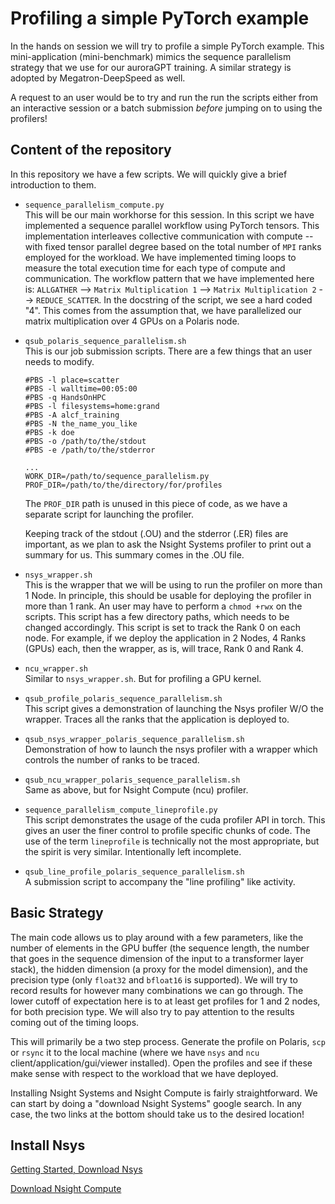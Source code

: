 # Profiling a simple PyTorch example
In the hands on session we will try to profile a simple PyTorch example. This mini-application (mini-benchmark) mimics the sequence parallelism strategy that we use for our auroraGPT training. A similar strategy is adopted by Megatron-DeepSpeed as well. 

A request to an user would be to try and run the run the scripts either from an interactive session or a batch submission *before* jumping on to using the profilers! 

## Content of the repository 
In this repository we have a few scripts. We will quickly give a brief introduction to them.
- `sequence_parallelism_compute.py` \
    This will be our main workhorse for this session. In this script we have implemented a sequence parallel workflow using PyTorch tensors. This implementation interleaves collective communication with compute -- with fixed tensor parallel degree based on the total number of `MPI` ranks employed for the workload. We have implemented timing loops to measure the total execution time for each type of compute and communication. The workflow pattern that we have implemented here is:
    `ALLGATHER` --> `Matrix Multiplication 1` --> `Matrix Multiplication 2` --> `REDUCE_SCATTER`. In the docstring of the script, we see a hard coded "4". This comes from the assumption that, we have parallelized our matrix multiplication over 4 GPUs on a Polaris node.

- `qsub_polaris_sequence_parallelism.sh` \
    This is our job submission scripts. There are a few things that an user needs to modify.
    ```
    #PBS -l place=scatter
    #PBS -l walltime=00:05:00
    #PBS -q HandsOnHPC
    #PBS -l filesystems=home:grand
    #PBS -A alcf_training
    #PBS -N the_name_you_like
    #PBS -k doe
    #PBS -o /path/to/the/stdout
    #PBS -e /path/to/the/stderror

    ...
    WORK_DIR=/path/to/sequence_parallelism.py
    PROF_DIR=/path/to/the/directory/for/profiles
    ```
    The `PROF_DIR` path is unused in this piece of code, as we have a separate script for launching the profiler.

    Keeping track of the stdout (.OU) and the stderror (.ER) files are important, as we plan to ask the Nsight Systems profiler to print out a summary for us. This summary comes in the .OU file.
- `nsys_wrapper.sh` \
    This is the wrapper that we will be using to run the profiler on more than 1 Node. In principle, this should be usable for deploying the profiler in more than 1 rank. An user may have to perform a `chmod +rwx` on the scripts. This script has a few directory paths, which needs to be changed accordingly. This script is set to track the Rank 0 on each node. For example, if we deploy the application in 2 Nodes, 4 Ranks (GPUs) each, then the wrapper, as is, will trace, Rank 0 and Rank 4.
- `ncu_wrapper.sh` \
    Similar to `nsys_wrapper.sh`. But for profiling a GPU kernel.
- `qsub_profile_polaris_sequence_parallelism.sh` \
    This script gives a demonstration of launching the Nsys profiler W/O the wrapper. Traces all the ranks that the application is deployed to.
- `qsub_nsys_wrapper_polaris_sequence_parallelism.sh` \
    Demonstration of how to launch the nsys profiler with a wrapper which controls the number of ranks to be traced.
- `qsub_ncu_wrapper_polaris_sequence_parallelism.sh` \
    Same as above, but for Nsight Compute (ncu) profiler.
- `sequence_parallelism_compute_lineprofile.py` \
    This script demonstrates the usage of the cuda profiler API in torch. This gives an user the finer control to profile specific chunks of code. The use of the term `lineprofile` is technically not the most appropriate, but the spirit is very similar. Intentionally left incomplete.
- `qsub_line_profile_polaris_sequence_parallelism.sh` \
    A submission script to accompany the "line profiling" like activity.

## Basic Strategy
The main code allows us to play around with a few parameters, like the number of elements in the GPU buffer (the sequence length, the number that goes in the sequence dimension of the input to a transformer layer stack), the hidden dimension (a proxy for the model dimension), and the precision type (only `float32` and `bfloat16` is supported). We will try to record results for however many combinations we can go through. The lower cutoff of expectation here is to at least get profiles for 1 and 2 nodes, for both precision type. We will also try to pay attention to the results coming out of the timing loops.

This will primarily be a two step process. Generate the profile on Polaris, `scp` or `rsync` it to the local machine (where we have `nsys` and `ncu` client/application/gui/viewer installed). Open the profiles and see if these make sense with respect to the workload that we have deployed.

Installing Nsight Systems and Nsight Compute is fairly straightforward. We can start by doing a "download Nsight Systems" google search. In any case, the two links at the bottom should take us to the desired location!

## Install Nsys

[Getting Started, Download Nsys](https://developer.nvidia.com/nsight-systems/get-started)

[Download Nsight Compute](https://developer.nvidia.com/tools-overview/nsight-compute/get-started)
